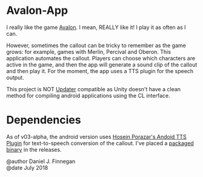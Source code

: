 # Avalon-App

I really like the game [Avalon](https://boardgamegeek.com/boardgame/128882/resistance-avalon).
I mean, REALLY like it!
I play it as often as I can.

However, sometimes the callout can be tricky to remember as the game grows: for example, games with Merlin, Percival and Oberon.
This application automates the callout.
Players can choose which characters are active in the game, and then the app will generate a sound clip of the callout and then play it.
For the moment, the app uses a TTS plugin for the speech output.

This project is NOT [Updater](https://github.com/Ps2Fino/Updater) compatible as Unity doesn't have a clean method for compiling android applications using the CL interface.

# Dependencies
As of v03-alpha, the android version uses [Hosein Porazar's Andoid TTS Plugin](https://github.com/HoseinPorazar/Android-Native-TTS-plugin-for-Unity-3d/tree/Modified) for text-to-speech conversion of the callout.
I've placed a [packaged binary](https://github.com/Ps2Fino/Avalon-App/releases/tag/v0.2.1-android-alpha) in the releases.

@author Daniel J. Finnegan  
@date July 2018
